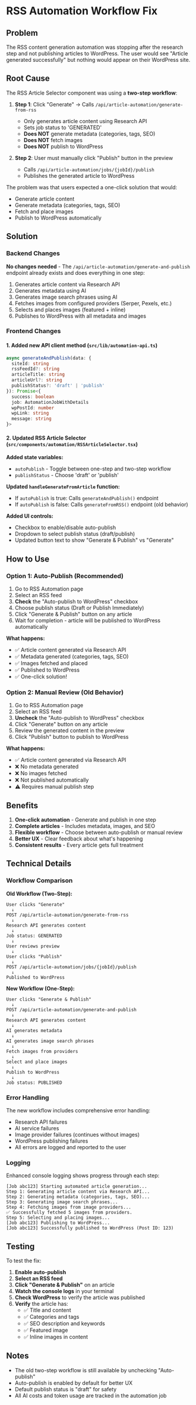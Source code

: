 # RSS Automation Workflow Fix

## Problem

The RSS content generation automation was stopping after the research step and not publishing articles to WordPress. The user would see "Article generated successfully" but nothing would appear on their WordPress site.

## Root Cause

The RSS Article Selector component was using a **two-step workflow**:

1. **Step 1**: Click "Generate" → Calls `/api/article-automation/generate-from-rss`
   - Only generates article content using Research API
   - Sets job status to 'GENERATED'
   - **Does NOT** generate metadata (categories, tags, SEO)
   - **Does NOT** fetch images
   - **Does NOT** publish to WordPress

2. **Step 2**: User must manually click "Publish" button in the preview
   - Calls `/api/article-automation/jobs/{jobId}/publish`
   - Publishes the generated article to WordPress

The problem was that users expected a one-click solution that would:
- Generate article content
- Generate metadata (categories, tags, SEO)
- Fetch and place images
- Publish to WordPress automatically

## Solution

### Backend Changes

**No changes needed** - The `/api/article-automation/generate-and-publish` endpoint already exists and does everything in one step:
1. Generates article content via Research API
2. Generates metadata using AI
3. Generates image search phrases using AI
4. Fetches images from configured providers (Serper, Pexels, etc.)
5. Selects and places images (featured + inline)
6. Publishes to WordPress with all metadata and images

### Frontend Changes

#### 1. Added new API client method (`src/lib/automation-api.ts`)

```typescript
async generateAndPublish(data: {
  siteId: string
  rssFeedId?: string
  articleTitle: string
  articleUrl?: string
  publishStatus?: 'draft' | 'publish'
}): Promise<{
  success: boolean
  job: AutomationJobWithDetails
  wpPostId: number
  wpLink: string
  message: string
}>
```

#### 2. Updated RSS Article Selector (`src/components/automation/RSSArticleSelector.tsx`)

**Added state variables:**
- `autoPublish` - Toggle between one-step and two-step workflow
- `publishStatus` - Choose 'draft' or 'publish'

**Updated `handleGenerateFromArticle` function:**
- If `autoPublish` is true: Calls `generateAndPublish()` endpoint
- If `autoPublish` is false: Calls `generateFromRSS()` endpoint (old behavior)

**Added UI controls:**
- Checkbox to enable/disable auto-publish
- Dropdown to select publish status (draft/publish)
- Updated button text to show "Generate & Publish" vs "Generate"

## How to Use

### Option 1: Auto-Publish (Recommended)

1. Go to RSS Automation page
2. Select an RSS feed
3. **Check** the "Auto-publish to WordPress" checkbox
4. Choose publish status (Draft or Publish Immediately)
5. Click "Generate & Publish" button on any article
6. Wait for completion - article will be published to WordPress automatically

**What happens:**
- ✅ Article content generated via Research API
- ✅ Metadata generated (categories, tags, SEO)
- ✅ Images fetched and placed
- ✅ Published to WordPress
- ✅ One-click solution!

### Option 2: Manual Review (Old Behavior)

1. Go to RSS Automation page
2. Select an RSS feed
3. **Uncheck** the "Auto-publish to WordPress" checkbox
4. Click "Generate" button on any article
5. Review the generated content in the preview
6. Click "Publish" button to publish to WordPress

**What happens:**
- ✅ Article content generated via Research API
- ❌ No metadata generated
- ❌ No images fetched
- ❌ Not published automatically
- ⚠️ Requires manual publish step

## Benefits

1. **One-click automation** - Generate and publish in one step
2. **Complete articles** - Includes metadata, images, and SEO
3. **Flexible workflow** - Choose between auto-publish or manual review
4. **Better UX** - Clear feedback about what's happening
5. **Consistent results** - Every article gets full treatment

## Technical Details

### Workflow Comparison

**Old Workflow (Two-Step):**
```
User clicks "Generate"
  ↓
POST /api/article-automation/generate-from-rss
  ↓
Research API generates content
  ↓
Job status: GENERATED
  ↓
User reviews preview
  ↓
User clicks "Publish"
  ↓
POST /api/article-automation/jobs/{jobId}/publish
  ↓
Published to WordPress
```

**New Workflow (One-Step):**
```
User clicks "Generate & Publish"
  ↓
POST /api/article-automation/generate-and-publish
  ↓
Research API generates content
  ↓
AI generates metadata
  ↓
AI generates image search phrases
  ↓
Fetch images from providers
  ↓
Select and place images
  ↓
Publish to WordPress
  ↓
Job status: PUBLISHED
```

### Error Handling

The new workflow includes comprehensive error handling:
- Research API failures
- AI service failures
- Image provider failures (continues without images)
- WordPress publishing failures
- All errors are logged and reported to the user

### Logging

Enhanced console logging shows progress through each step:
```
[Job abc123] Starting automated article generation...
Step 1: Generating article content via Research API...
Step 2: Generating metadata (categories, tags, SEO)...
Step 3: Generating image search phrases...
Step 4: Fetching images from image providers...
✅ Successfully fetched 5 images from providers.
Step 5: Selecting and placing images...
[Job abc123] Publishing to WordPress...
[Job abc123] Successfully published to WordPress (Post ID: 123)
```

## Testing

To test the fix:

1. **Enable auto-publish**
2. **Select an RSS feed**
3. **Click "Generate & Publish"** on an article
4. **Watch the console logs** in your terminal
5. **Check WordPress** to verify the article was published
6. **Verify** the article has:
   - ✅ Title and content
   - ✅ Categories and tags
   - ✅ SEO description and keywords
   - ✅ Featured image
   - ✅ Inline images in content

## Notes

- The old two-step workflow is still available by unchecking "Auto-publish"
- Auto-publish is enabled by default for better UX
- Default publish status is "draft" for safety
- All AI costs and token usage are tracked in the automation job

